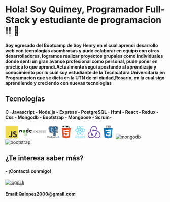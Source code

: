 <h1>Hola! Soy Quimey, Programador Full-Stack y estudiante de programacion !! 👋</h1>

<h4>Soy egresado del Bootcamp de Soy Henry en el cual aprendi desarrollo web con tecnologias asombrosas y pude colaborar en equipo con otros desarrolladores, logramos realizar proyectos grupales como individuales donde senti un gran avance profesional como personal, pude poner en practica lo que aprendi.Actualmente segui apostando al aprendizaje y conocimiento por lo cual soy estudiante de la Tecnicatura Universitaria en Programacion que se dicta en la UTN de mi ciudad,Rosario, en la cual sigo aprendiendo y creciendo con nuevas tecnologias </>


<h2>Tecnologías</h2>
<h4 align="left"> C -Javascript - Node.js - Express - PostgreSQL - Html - React - Redux - Css - Mongodb - Bootstrap - Mongoose - Scrum- </h4>
<p align="left"> <img src="https://raw.githubusercontent.com/devicons/devicon/master/icons/javascript/javascript-original.svg" alt="javascript" width="40" height="40"/> <img src="https://raw.githubusercontent.com/devicons/devicon/master/icons/nodejs/nodejs-original-wordmark.svg" alt="nodejs" width="40" height="40"/> <img src="https://raw.githubusercontent.com/devicons/devicon/master/icons/express/express-original-wordmark.svg" alt="express" width="40" height="40"/> <img src="https://raw.githubusercontent.com/devicons/devicon/master/icons/postgresql/postgresql-original-wordmark.svg" alt="postgresql" width="40" height="40"/><img src="https://raw.githubusercontent.com/devicons/devicon/master/icons/html5/html5-original-wordmark.svg" alt="html5" width="40" height="40"/> <img src="https://raw.githubusercontent.com/devicons/devicon/master/icons/react/react-original-wordmark.svg" alt="react" width="40" height="40"/> <img src="https://raw.githubusercontent.com/devicons/devicon/master/icons/redux/redux-original.svg" alt="redux" width="40" height="40"/> <img src="https://raw.githubusercontent.com/devicons/devicon/master/icons/css3/css3-original-wordmark.svg" alt="css3" width="40" height="40"/> <img src="https://www.vectorlogo.zone/logos/mongodb/mongodb-icon.svg" alt="mongodb" width="40" height="40" /> <img src="https://img.icons8.com/color/512/bootstrap.png" alt="bootstrap" width="40" height="40" /> </p>


<h2>¿Te interesa saber más?</h2>
<h4> - ¡Contactá conmigo!</h4>
<a href="https://www.linkedin.com/in/quimey-alejo-lopez-199431202/"><img src="https://cdn-icons-png.flaticon.com/512/174/174857.png" alt="logoLk" width="60" height="60" /> </a>
<h4>Email:Qalopez2000@gmail.com</h4>

